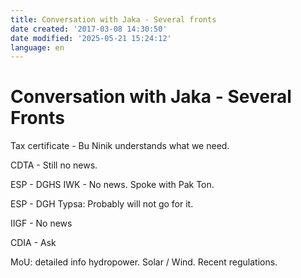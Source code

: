```yaml
---
title: Conversation with Jaka - Several fronts
date created: '2017-03-08 14:30:50'
date modified: '2025-05-21 15:24:12'
language: en
---
```



# Conversation with Jaka - Several Fronts

Tax certificate - Bu Ninik understands what we need.

CDTA - Still no news.

ESP - DGHS IWK - No news. Spoke with Pak Ton.

ESP - DGH Typsa: Probably will not go for it.

IIGF - No news 

CDIA - Ask 

MoU: detailed info hydropower. Solar / Wind. Recent regulations.
